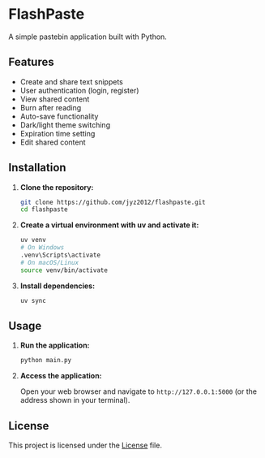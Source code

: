 # FlashPaste

A simple pastebin application built with Python.

## Features

- Create and share text snippets
- User authentication (login, register)
- View shared content
- Burn after reading
- Auto-save functionality
- Dark/light theme switching
- Expiration time setting
- Edit shared content

## Installation

1. **Clone the repository:**

   ```bash
   git clone https://github.com/jyz2012/flashpaste.git
   cd flashpaste
   ```
2. **Create a virtual environment with uv and activate it:**

   ```bash
   uv venv
   # On Windows
   .venv\Scripts\activate
   # On macOS/Linux
   source venv/bin/activate
   ```
3. **Install dependencies:**

   ```bash
   uv sync
   ```

## Usage

1. **Run the application:**

   ```bash
   python main.py
   ```
2. **Access the application:**

   Open your web browser and navigate to `http://127.0.0.1:5000` (or the address shown in your terminal).

## License

This project is licensed under the [License](License) file.
